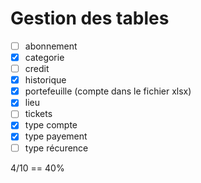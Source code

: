﻿# Gestion des tables

- [ ] abonnement
- [x] categorie
- [ ] credit
- [x] historique
- [x] portefeuille (compte dans le fichier xlsx)
- [x] lieu
- [ ] tickets
- [x] type compte
- [x] type payement
- [ ] type récurence

4/10 == 40%
